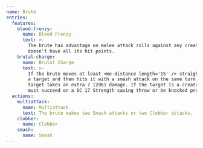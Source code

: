 ```yaml
---
name: Brute
entries:
  features:
    blood-frenzy:
      name: Blood Frenzy
      text: >-
        The brute has advantage on melee attack rolls against any creature that
        doesn't have all its hit points.
    brutal-charge:
      name: Brutal Charge
      text: >-
        If the brute moves at least <me-distance length='15' /> straight toward
        a target and then hits it with a smash attack on the same turn, the
        target takes an extra 7 (2d6) damage. If the target is a creature, it
        must succeed on a DC 17 Strength saving throw or be knocked prone.
  actions:
    multiattack:
      name: Multiattack
      text: The brute makes two Smash attacks or two Clobber attacks.
    clobber:
      name: Clobber
    smash:
      name: Smash
---
```

